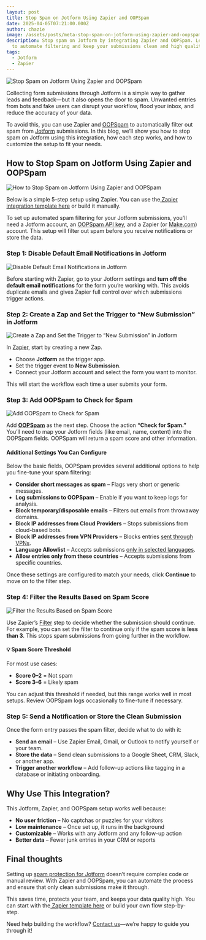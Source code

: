 ```yaml
---
layout: post
title: Stop Spam on Jotform Using Zapier and OOPSpam
date: 2025-04-05T07:21:00.000Z
author: chazie
image: /assets/posts/meta-stop-spam-on-jotform-using-zapier-and-oopspam.png
description: Stop spam on Jotform by integrating Zapier and OOPSpam. Learn how
  to automate filtering and keep your submissions clean and high quality.
tags:
  - Jotform
  - Zapier
---
```

![Stop Spam on Jotform Using Zapier and OOPSpam](/blog/assets/posts/jotform.png "Stop Spam on Jotform Using Zapier and OOPSpam")

Collecting form submissions through Jotform is a simple way to gather leads and feedback—but it also opens the door to spam. Unwanted entries from bots and fake users can disrupt your workflow, flood your inbox, and reduce the accuracy of your data.

To avoid this, you can use Zapier and [OOPSpam](https://www.oopspam.com/) to automatically filter out spam from [Jotform](https://www.jotform.com/) submissions. In this blog, we’ll show you how to stop spam on Jotform using this integration, how each step works, and how to customize the setup to fit your needs.

## **How to Stop Spam on Jotform Using Zapier and OOPSpam**

![How to Stop Spam on Jotform Using Zapier and OOPSpam](/blog/assets/posts/stop-spam-on-jotform-using-zapier-and-oopspam.png "How to Stop Spam on Jotform Using Zapier and OOPSpam")

Below is a simple 5-step setup using Zapier. You can use the[ Zapier integration template here](https://zapier.com/apps/email/integrations/jotform/1211782/check-new-jotform-submissions-for-spam-with-oopspam-and-send-outbound-emails) or build it manually. 

To set up automated spam filtering for your Jotform submissions, you'll need a Jotform account, an [OOPSpam API key](https://www.oopspam.com/docs/#introduction), and a Zapier (or [Make.com](http://make.com)) account. This setup will filter out spam before you receive notifications or store the data.

### **Step 1: Disable Default Email Notifications in Jotform**

![Disable Default Email Notifications in Jotform](/blog/assets/posts/disable-email-notification-jotform.png "Disable Default Email Notifications in Jotform")

Before starting with Zapier, go to your Jotform settings and **turn off the default email notifications** for the form you’re working with. This avoids duplicate emails and gives Zapier full control over which submissions trigger actions.

### **Step 2: Create a Zap and Set the Trigger to “New Submission” in Jotform**

![Create a Zap and Set the Trigger to “New Submission” in Jotform](/blog/assets/posts/set-the-trigger-to-new-submission-in-jotform.png "Create a Zap and Set the Trigger to “New Submission” in Jotform")

In [Zapier](https://zapier.com/), start by creating a new Zap.

* Choose **Jotform** as the trigger app.
* Set the trigger event to **New Submission**.
* Connect your Jotform account and select the form you want to monitor.

This will start the workflow each time a user submits your form.

### **Step 3: Add OOPSpam to Check for Spam**

![Add OOPSpam to Check for Spam](/blog/assets/posts/check-for-spam.png "Add OOPSpam to Check for Spam")

Add **[OOPSpam](https://zapier.com/apps/oopspam/integrations)** as the next step. Choose the action **“Check for Spam.”** You’ll need to map your Jotform fields (like email, name, content) into the OOPSpam fields. OOPSpam will return a spam score and other information.

#### **Additional Settings You Can Configure**

Below the basic fields, OOPSpam provides several additional options to help you fine-tune your spam filtering:

* **Consider short messages as spam** – Flags very short or generic messages.
* **Log submissions to OOPSpam** – Enable if you want to keep logs for analysis.
* **Block temporary/disposable emails** – Filters out emails from throwaway domains.
* **Block IP addresses from Cloud Providers** – Stops submissions from cloud-based bots.
* **Block IP addresses from VPN Providers** – Blocks entries [sent through VPNs](https://www.oopspam.com/blog/how-to-block-ips-from-vpn-and-cloud-providers-in-zapier).
* **Language Allowlist** – Accepts submissions [only in selected languages](https://www.oopspam.com/blog/how-to-automatically-block-spam-form-submissions-in-zapier-based-on-language).
* **Allow entries only from these countries** – Accepts submissions from specific countries.

Once these settings are configured to match your needs, click **Continue** to move on to the filter step.

### **Step 4: Filter the Results Based on Spam Score**

![Filter the Results Based on Spam Score](/blog/assets/posts/zapier-filter-condition-setup.png "Filter the Results Based on Spam Score")

Use Zapier’s [Filter](https://zapier.com/blog/filter-by-zapier-guide/) step to decide whether the submission should continue. For example, you can set the filter to continue only if the spam score is **less than 3**. This stops spam submissions from going further in the workflow.

#### **💡 Spam Score Threshold**

For most use cases:

* **Score 0–2** = Not spam
* **Score 3–6** = Likely spam

You can adjust this threshold if needed, but this range works well in most setups. Review OOPSpam logs occasionally to fine-tune if necessary.

### **Step 5: Send a Notification or Store the Clean Submission**

Once the form entry passes the spam filter, decide what to do with it:

* **Send an email** – Use Zapier Email, Gmail, or Outlook to notify yourself or your team.
* **Store the data** – Send clean submissions to a Google Sheet, CRM, Slack, or another app.
* **Trigger another workflow** – Add follow-up actions like tagging in a database or initiating onboarding.

## **Why Use This Integration?**

This Jotform, Zapier, and OOPSpam setup works well because:

* **No user friction** – No captchas or puzzles for your visitors
* **Low maintenance** – Once set up, it runs in the background
* **Customizable** – Works with any Jotform and any follow-up action
* **Better data** – Fewer junk entries in your CRM or reports

## **Final thoughts**

Setting up [spam protection for Jotform](https://www.oopspam.com/integrations/spam-protection-for-jotform) doesn’t require complex code or manual review. With Zapier and OOPSpam, you can automate the process and ensure that only clean submissions make it through.

This saves time, protects your team, and keeps your data quality high. You can start with the[ Zapier template here](https://zapier.com/apps/email/integrations/jotform/1211782/check-new-jotform-submissions-for-spam-with-oopspam-and-send-outbound-emails) or build your own flow step-by-step. 

Need help building the workflow? [Contact us](https://www.oopspam.com/#contact)—we’re happy to guide you through it!
